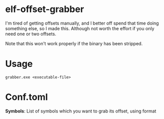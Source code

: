 # elf-offset-grabber
I'm tired of getting offsets manually, and I better off spend that time doing something else, so I made this. Although not worth the effort if you only need one or two offsets.

Note that this won't work properly if the binary has been stripped.

# Usage
```
grabber.exe <executable-file>
```

# Conf.toml
**Symbols**: List of symbols which you want to grab its offset, using format